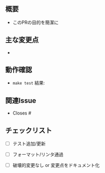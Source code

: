 ## 概要
- このPRの目的を簡潔に

## 主な変更点
- 

## 動作確認
- `make test` 結果:

## 関連Issue
- Closes #

## チェックリスト
- [ ] テスト追加/更新
- [ ] フォーマット/リンタ通過
- [ ] 破壊的変更なし or 変更点をドキュメント化

